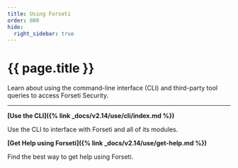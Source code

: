 ```yaml
---
title: Using Forseti
order: 000
hide:
  right_sidebar: true
---
```


# {{ page.title }}

Learn about using the command-line interface (CLI) and third-party tool queries to
access Forseti Security.

---

**[Use the CLI]({% link _docs/v2.14/use/cli/index.md %})**

Use the CLI to interface with Forseti and all of its modules.

**[Get Help using Forseti]({% link _docs/v2.14/use/get-help.md %})**

Find the best way to get help using Forseti.
